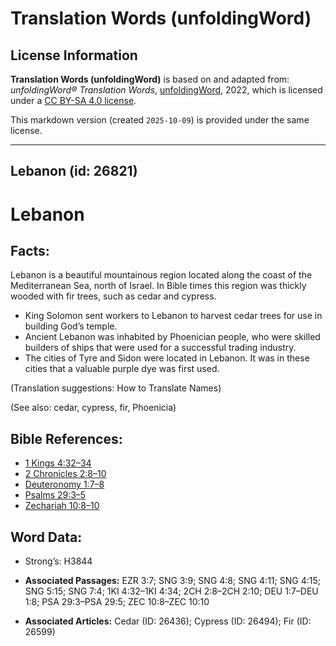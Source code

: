 # Translation Words (unfoldingWord)

## License Information

**Translation Words (unfoldingWord)** is based on and adapted from: _unfoldingWord® Translation Words_, [unfoldingWord](https://unfoldingword.org/utw), 2022, which is licensed under a [CC BY-SA 4.0 license](https://creativecommons.org/licenses/by-sa/4.0/legalcode.en).

This markdown version (created `2025-10-09`) is provided under the same license.



--------------------------------

## Lebanon (id: 26821)

Lebanon
=======

Facts:
------

Lebanon is a beautiful mountainous region located along the coast of the Mediterranean Sea, north of Israel. In Bible times this region was thickly wooded with fir trees, such as cedar and cypress.

* King Solomon sent workers to Lebanon to harvest cedar trees for use in building God’s temple.
* Ancient Lebanon was inhabited by Phoenician people, who were skilled builders of ships that were used for a successful trading industry.
* The cities of Tyre and Sidon were located in Lebanon. It was in these cities that a valuable purple dye was first used.

(Translation suggestions: How to Translate Names)

(See also: cedar, cypress, fir, Phoenicia)

Bible References:
-----------------

* [1 Kings 4:32–34](https://ref.ly/1Kgs4:32-1Kgs4:34)
* [2 Chronicles 2:8–10](https://ref.ly/2Chr2:8-2Chr2:10)
* [Deuteronomy 1:7–8](https://ref.ly/Deut1:7-Deut1:8)
* [Psalms 29:3–5](https://ref.ly/Ps29:3-Ps29:5)
* [Zechariah 10:8–10](https://ref.ly/Zech10:8-Zech10:10)

Word Data:
----------

* Strong’s: H3844

* **Associated Passages:** EZR 3:7; SNG 3:9; SNG 4:8; SNG 4:11; SNG 4:15; SNG 5:15; SNG 7:4; 1KI 4:32–1KI 4:34; 2CH 2:8–2CH 2:10; DEU 1:7–DEU 1:8; PSA 29:3–PSA 29:5; ZEC 10:8–ZEC 10:10
* **Associated Articles:** Cedar (ID: 26436); Cypress (ID: 26494); Fir (ID: 26599)

